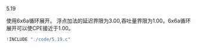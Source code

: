 5.19

使用6x6a循环展开。
浮点加法的延迟界限为3.00,吞吐量界限为1.00。6x6a循环展开可以使CPE接近于1.00。  

```c
!INCLUDE "./code/5.19.c"
```

